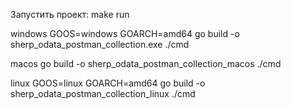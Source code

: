 Запустить проект: make run

windows
GOOS=windows GOARCH=amd64 go build -o sherp_odata_postman_collection.exe ./cmd


macos
go build -o sherp_odata_postman_collection_macos ./cmd

linux
GOOS=linux GOARCH=amd64 go build -o sherp_odata_postman_collection_linux ./cmd

